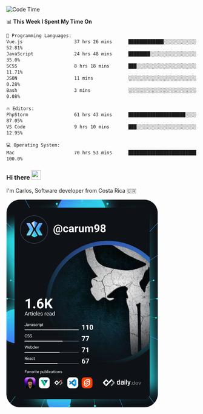
<!--START_SECTION:waka-->
![Code Time](http://img.shields.io/badge/Code%20Time-9%2C431%20hrs%2036%20mins-blue)

📊 **This Week I Spent My Time On** 

```text
💬 Programming Languages: 
Vue.js                   37 hrs 26 mins      █████████████░░░░░░░░░░░░   52.81% 
JavaScript               24 hrs 48 mins      ████████░░░░░░░░░░░░░░░░░   35.0% 
SCSS                     8 hrs 18 mins       ███░░░░░░░░░░░░░░░░░░░░░░   11.71% 
JSON                     11 mins             ░░░░░░░░░░░░░░░░░░░░░░░░░   0.28% 
Bash                     3 mins              ░░░░░░░░░░░░░░░░░░░░░░░░░   0.08%

🔥 Editors: 
PhpStorm                 61 hrs 43 mins      █████████████████████░░░░   87.05% 
VS Code                  9 hrs 10 mins       ███░░░░░░░░░░░░░░░░░░░░░░   12.95%

💻 Operating System: 
Mac                      70 hrs 53 mins      █████████████████████████   100.0%

```


<!--END_SECTION:waka-->

### Hi there <img src="https://media.giphy.com/media/hvRJCLFzcasrR4ia7z/giphy.gif" width="25px" height="25px">

I'm Carlos, Software developer from Costa Rica 🇨🇷

<a href="https://app.daily.dev/carum98"><img src="https://github.com/carum98/carum98/blob/main/devcard.svg" width="400" alt="Carlos Umaña Acevedo's Dev Card"/></a>
